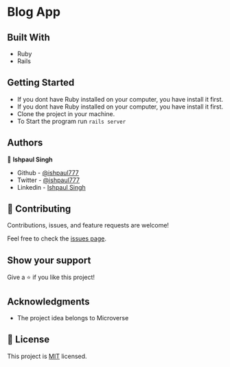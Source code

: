 # Blog App

## Built With

- Ruby
- Rails

## Getting Started

- If you dont have Ruby installed on your computer, you have install it first.
- If you dont have Ruby installed on your computer, you have install it first.
- Clone the project in your machine.
- To Start the program run
`rails server`


## Authors

👤 **Ishpaul Singh**

- Github - [@ishpaul777](https://github.com/ishpaul777)
- Twitter - [@ishpaul777](https://twitter.com/ishpaul777)
- Linkedin - [Ishpaul Singh](https://www.linkedin.com/in/ishpaul777/)

## 🤝 Contributing

Contributions, issues, and feature requests are welcome!

Feel free to check the [issues page](../../issues/).

## Show your support

Give a ⭐️ if you like this project!

## Acknowledgments

- The project idea belongs to Microverse 

## 📝 License

This project is [MIT](./LICENSE) licensed.
